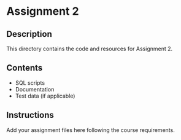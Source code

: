 # Assignment 2

## Description
This directory contains the code and resources for Assignment 2.

## Contents
- SQL scripts
- Documentation
- Test data (if applicable)

## Instructions
Add your assignment files here following the course requirements.
